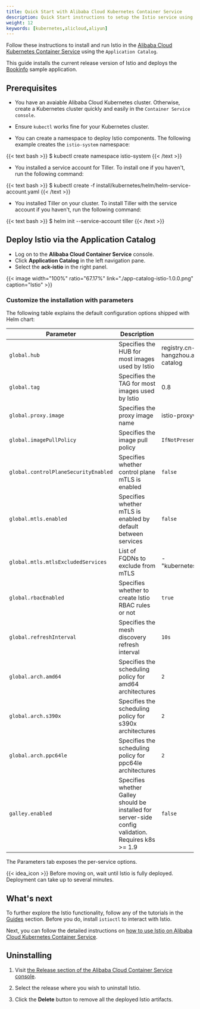```yaml
---
title: Quick Start with Alibaba Cloud Kubernetes Container Service
description: Quick Start instructions to setup the Istio service using Alibaba Cloud Kubernetes Container Service
weight: 12
keywords: [kubernetes,alicloud,aliyun]
---
```


Follow these instructions to install and run Istio in the 
[Alibaba Cloud Kubernetes Container Service](https://cs.console.aliyun.com/) 
using the `Application Catalog`.

This guide installs the current release version of Istio and deploys the 
[Bookinfo](/docs/examples/bookinfo/) sample application.

## Prerequisites

- You have an avaiable Alibaba Cloud Kubernetes cluster. Otherwise, create a 
Kubernetes cluster quickly and easily in the `Container Service console`.

- Ensure `kubectl` works fine for your Kubernetes cluster.

- You can create a namespace to deploy Istio components. The following example
 creates the `istio-system` namespace:

{{< text bash >}}
$ kubectl create namespace istio-system
{{< /text >}}

- You installed a service account for Tiller. To install one if you haven't, 
run the following command:

{{< text bash >}}
$ kubectl create -f install/kubernetes/helm/helm-service-account.yaml
{{< /text >}}

- You installed Tiller on your cluster. To install Tiller with the service 
account if you haven't, run the following command:

{{< text bash >}}
$ helm init --service-account tiller
{{< /text >}}

## Deploy Istio via the Application Catalog

- Log on to the **Alibaba Cloud Container Service** console.
- Click **Application Catalog** in the left navigation pane.
- Select the **ack-istio** in the right panel.

{{< image width="100%" ratio="67.17%"
    link="./app-catalog-istio-1.0.0.png"
    caption="Istio"
    >}}

### Customize the installation with parameters

The following table explains the default configuration options shipped with Helm chart:

| Parameter                            | Description                                                  | Default                                    |
| ------------------------------------ | ------------------------------------------------------------ | ------------------------------------------ |
| `global.hub` | Specifies the HUB for most images used by Istio | registry.cn-hangzhou.aliyuncs.com/aliacs-app-catalog |
| `global.tag`                     | Specifies the TAG for most images used by Istio |    0.8       |
| `global.proxy.image`             | Specifies the proxy image name         | istio-proxyv2         |
| `global.imagePullPolicy`       | Specifies the image pull policy          | `IfNotPresent`        |
| `global.controlPlaneSecurityEnabled` | Specifies whether control plane mTLS is enabled | `false` |
| `global.mtls.enabled`        | Specifies whether mTLS is enabled by default between services| `false`  |
| `global.mtls.mtlsExcludedServices`  | List of FQDNs to exclude from mTLS | -"kubernetes.default.svc.cluster.local" |
| `global.rbacEnabled` | Specifies whether to create Istio RBAC rules or not | `true` |
| `global.refreshInterval` | Specifies the mesh discovery refresh interval | `10s` |
| `global.arch.amd64` | Specifies the scheduling policy for amd64 architectures | `2` |
| `global.arch.s390x` | Specifies the scheduling policy for s390x architectures | `2` |
| `global.arch.ppc64le` | Specifies the scheduling policy for ppc64le architectures| `2` |
| `galley.enabled` | Specifies whether Galley should be installed for server-side config validation. Requires k8s >= 1.9 | `false` |

The Parameters tab exposes the per-service options.

{{< idea_icon >}} Before moving on, wait until Istio is fully deployed. 
Deployment can take up to several minutes.

## What's next

To further explore the Istio functionality, follow any of the tutorials in the 
[Guides](/docs/guides/) section. Before you do, install `istioctl` to interact 
with Istio. 

Next, you can follow the detailed instructions on 
[how to use Istio on Alibaba Cloud Kubernetes Container Service](https://yq.aliyun.com/articles/599874).

## Uninstalling

1. Visit [the Release section of the Alibaba Cloud Container Service console](https://cs.console.aliyun.com/#/k8s/release/list).

1. Select the release where you wish to uninstall Istio.

1. Click the **Delete** button to remove all the deployed Istio artifacts.
